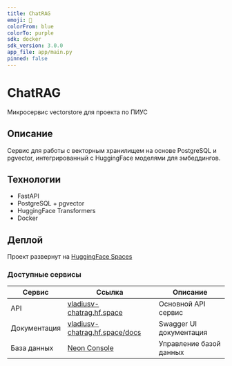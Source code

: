 ```yaml
---
title: ChatRAG
emoji: 🤖
colorFrom: blue
colorTo: purple
sdk: docker
sdk_version: 3.0.0
app_file: app/main.py
pinned: false
---
```


# ChatRAG

Микросервис vectorstore для проекта по ПИУС

## Описание

Сервис для работы с векторным хранилищем на основе PostgreSQL и pgvector, интегрированный с HuggingFace моделями для эмбеддингов.

## Технологии

- FastAPI
- PostgreSQL + pgvector
- HuggingFace Transformers
- Docker

## Деплой

Проект развернут на [HuggingFace Spaces](https://huggingface.co/spaces/vladiusV/ChatRAG)

### Доступные сервисы

| Сервис | Ссылка | Описание |
|--------|--------|----------|
| API | [vladiusv-chatrag.hf.space](https://vladiusv-chatrag.hf.space) | Основной API сервис |
| Документация | [vladiusv-chatrag.hf.space/docs](https://vladiusv-chatrag.hf.space/docs) | Swagger UI документация |
| База данных | [Neon Console](https://console.neon.tech/app/projects/restless-dew-76629275/branches/br-purple-sound-a4cjk1l6/tables?database=neondb) | Управление базой данных |
